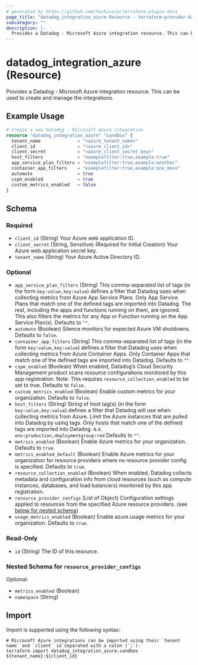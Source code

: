 ```yaml
---
# generated by https://github.com/hashicorp/terraform-plugin-docs
page_title: "datadog_integration_azure Resource - terraform-provider-datadog"
subcategory: ""
description: |-
  Provides a Datadog - Microsoft Azure integration resource. This can be used to create and manage the integrations.
---
```


# datadog_integration_azure (Resource)

Provides a Datadog - Microsoft Azure integration resource. This can be used to create and manage the integrations.

## Example Usage

```terraform
# Create a new Datadog - Microsoft Azure integration
resource "datadog_integration_azure" "sandbox" {
  tenant_name              = "<azure_tenant_name>"
  client_id                = "<azure_client_id>"
  client_secret            = "<azure_client_secret_key>"
  host_filters             = "examplefilter:true,example:true"
  app_service_plan_filters = "examplefilter:true,example:another"
  container_app_filters    = "examplefilter:true,example:one_more"
  automute                 = true
  cspm_enabled             = true
  custom_metrics_enabled   = false
}
```

<!-- schema generated by tfplugindocs -->
## Schema

### Required

- `client_id` (String) Your Azure web application ID.
- `client_secret` (String, Sensitive) (Required for Initial Creation) Your Azure web application secret key.
- `tenant_name` (String) Your Azure Active Directory ID.

### Optional

- `app_service_plan_filters` (String) This comma-separated list of tags (in the form `key:value,key:value`) defines a filter that Datadog uses when collecting metrics from Azure App Service Plans. Only App Service Plans that match one of the defined tags are imported into Datadog. The rest, including the apps and functions running on them, are ignored. This also filters the metrics for any App or Function running on the App Service Plan(s). Defaults to `""`.
- `automute` (Boolean) Silence monitors for expected Azure VM shutdowns. Defaults to `false`.
- `container_app_filters` (String) This comma-separated list of tags (in the form `key:value,key:value`) defines a filter that Datadog uses when collecting metrics from Azure Container Apps. Only Container Apps that match one of the defined tags are imported into Datadog. Defaults to `""`.
- `cspm_enabled` (Boolean) When enabled, Datadog’s Cloud Security Management product scans resource configurations monitored by this app registration.
Note: This requires `resource_collection_enabled` to be set to true. Defaults to `false`.
- `custom_metrics_enabled` (Boolean) Enable custom metrics for your organization. Defaults to `false`.
- `host_filters` (String) String of host tag(s) (in the form `key:value,key:value`) defines a filter that Datadog will use when collecting metrics from Azure. Limit the Azure instances that are pulled into Datadog by using tags. Only hosts that match one of the defined tags are imported into Datadog. e.x. `env:production,deploymentgroup:red` Defaults to `""`.
- `metrics_enabled` (Boolean) Enable Azure metrics for your organization. Defaults to `true`.
- `metrics_enabled_default` (Boolean) Enable Azure metrics for your organization for resource providers where no resource provider config is specified. Defaults to `true`.
- `resource_collection_enabled` (Boolean) When enabled, Datadog collects metadata and configuration info from cloud resources (such as compute instances, databases, and load balancers) monitored by this app registration.
- `resource_provider_configs` (List of Object) Configuration settings applied to resources from the specified Azure resource providers. (see [below for nested schema](#nestedatt--resource_provider_configs))
- `usage_metrics_enabled` (Boolean) Enable azure.usage metrics for your organization. Defaults to `true`.

### Read-Only

- `id` (String) The ID of this resource.

<a id="nestedatt--resource_provider_configs"></a>
### Nested Schema for `resource_provider_configs`

Optional:

- `metrics_enabled` (Boolean)
- `namespace` (String)

## Import

Import is supported using the following syntax:

```shell
# Microsoft Azure integrations can be imported using their `tenant name` and `client` id separated with a colon (`:`).
terraform import datadog_integration_azure.sandbox ${tenant_name}:${client_id}
```
